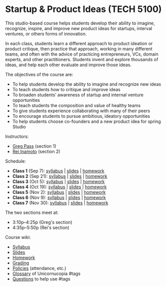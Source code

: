 # Startup & Product Ideas (TECH 5100)

This studio-based course helps students develop their ability to imagine, recognize, inspire, and improve new product ideas for startups, interval ventures, or others forms of innovation.

In each class, students learn a different approach to product ideation or product critique, then practice that approach, working in many different teams, and often with the advice of practicing entrepreneurs, VCs, domain experts, and other practitioners. Students invent and explore thousands of ideas, and help each other evaluate and improve those ideas.

The objectives of the course are:

* To help students develop the ability to imagine and recognize new ideas
* To teach students how to critique and improve ideas
* To broaden students’ awareness of startup and internal venture opportunities
* To teach students the composition and value of healthy teams
* To give students experience collaborating with many of their peers
* To encourage students to pursue ambitious, ideatory opportunities
* To help students choose co-founders and a new product idea for spring Studio

Instructors: 

* [Greg Pass](https://tech.cornell.edu/people/greg-pass) (section 1)
* [Rei Inamoto](https://www.linkedin.com/in/reiinamoto) (section 2)

Schedule:

* **Class 1** (Sep 7): [syllabus](https://github.com/cornelltech/startup-ideas/wiki/Syllabus#class-1) | [slides](https://github.com/cornelltech/startup-ideas/wiki/Slides#class-1) | [homework](https://github.com/cornelltech/startup-ideas/wiki/Homework#class-1)
* **Class 2** (Sep 21): [syllabus](https://github.com/cornelltech/startup-ideas/wiki/Syllabus#class-2) | [slides](https://github.com/cornelltech/startup-ideas/wiki/Slides#class-2) | [homework](https://github.com/cornelltech/startup-ideas/wiki/Homework#class-2)
* **Class 3** (Oct 5): [syllabus](https://github.com/cornelltech/startup-ideas/wiki/Syllabus#class-3) | [slides](https://github.com/cornelltech/startup-ideas/wiki/Slides#class-3) | [homework](https://github.com/cornelltech/startup-ideas/wiki/Homework#class-3)
* **Class 4** (Oct 19): [syllabus](https://github.com/cornelltech/startup-ideas/wiki/Syllabus#class-4) | [slides](https://github.com/cornelltech/startup-ideas/wiki/Slides#class-4) | [homework](https://github.com/cornelltech/startup-ideas/wiki/Homework#class-4)
* **Class 5** (Nov 2): [syllabus](https://github.com/cornelltech/startup-ideas/wiki/Syllabus#class-5) | [slides](https://github.com/cornelltech/startup-ideas/wiki/Slides#class-5) | [homework](https://github.com/cornelltech/startup-ideas/wiki/Homework#class-5)
* **Class 6** (Nov 9): [syllabus](https://github.com/cornelltech/startup-ideas/wiki/Syllabus#class-6) | [slides](https://github.com/cornelltech/startup-ideas/wiki/Slides#class-6) | [homework](https://github.com/cornelltech/startup-ideas/wiki/Homework#class-6)
* **Class 7** (Nov 30): [syllabus](https://github.com/cornelltech/startup-ideas/wiki/Syllabus#class-7) | [slides](https://github.com/cornelltech/startup-ideas/wiki/Slides#class-7) | [homework](https://github.com/cornelltech/startup-ideas/wiki/Homework#class-7)

The two sections meet at:

* 3:10p–4:25p (Greg's section)
* 4:35p–5:50p (Rei's section)

Course wiki:

* [Syllabus](https://github.com/cornelltech/startup-ideas/wiki/Syllabus)
* [Slides](https://github.com/cornelltech/startup-ideas/wiki/Slides)
* [Homework](https://github.com/cornelltech/startup-ideas/wiki/Homework)
* [Grading](https://github.com/cornelltech/startup-ideas/wiki/Grading)
* [Policies](https://github.com/cornelltech/startup-ideas/wiki/Policies) (attendance, etc.)
* [Glossary](https://github.com/cornelltech/startup-ideas/wiki/Glossary) of Unicornucopia #tags
* [Questions](https://github.com/cornelltech/startup-ideas/wiki/Questions) to help use #tags
